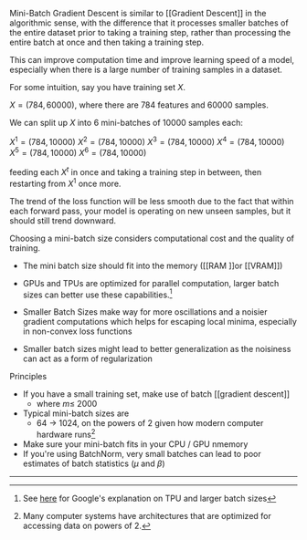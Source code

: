 Mini-Batch Gradient Descent is similar to [[Gradient Descent]] in the algorithmic sense, with the difference that it processes smaller batches of the entire dataset prior to taking a training step, rather than processing the entire batch at once and then taking a training step.

This can improve computation time and improve learning speed of a model, especially when there is a large number of training samples in a dataset.

For some intuition, say you have training set $X$.

$X = (784, 60000)$, where there are $784$ features and $60000$ samples.

We can split up $X$ into $6$ mini-batches of $10000$ samples each:

$X^{1} = (784, 10000)$
$X^{2} = (784, 10000)$
$X^{3} = (784, 10000)$
$X^{4} = (784, 10000)$
$X^{5} = (784, 10000)$
$X^{6} = (784, 10000)$

feeding each $X^{t}$ in once and taking a training step in between, then restarting from $X^{1}$ once more.

The trend of the loss function will be less smooth due to the fact that within each forward pass, your model is operating on new unseen samples, but it should still trend downward.

Choosing a mini-batch size considers computational cost and the quality of training.

- The mini batch size should fit into the memory ([[RAM ]]or [[VRAM]])
- GPUs and TPUs are optimized for parallel computation, larger batch sizes can better use these capabilities.[^2]

- Smaller Batch Sizes make way for more oscillations and a noisier gradient computations which helps for escaping local minima, especially in non-convex loss functions
- Smaller batch sizes might lead to better generalization as the noisiness can act as a form of regularization

Principles
- If you have a small training set, make use of batch [[gradient descent]]
	- where $m ≤ ~2000$
- Typical mini-batch sizes are 
	- 64 $\rightarrow$ 1024, on the powers of $2$ given how modern computer hardware runs[^1]
- Make sure your mini-batch fits in your CPU / GPU nmemory
- If you're using BatchNorm, very small batches can lead to poor estimates of batch statistics ($\mu$ and $\beta$)


---

[^1]: Many computer systems have architectures that are optimized for accessing data on powers of 2.
[^2]: See [here](https://cloud.google.com/tpu/docs/troubleshooting/trouble-tf#:~:text=As%20a%20general%20rule%2C%20using,in%20terms%20of%20samples%2Fsecond.&text=The%20batch%20size%20of%20any,the%20tensors%20to%20this%20size.) for Google's explanation on TPU and larger batch sizes